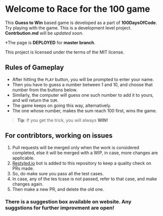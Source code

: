 # Welcome to Race for the 100 game

This **Guess to Win** based game is developed as a part of **100DaysOfCode**.
Try playing with the game. This is a development level project.
**Contrbution.md** will be _updated soon_.

\*The page is **DEPLOYED** for **master branch**.

This project is licensed under the terms of the MIT license.

## Rules of Gameplay

- After hitting the `PLAY` button, you will be prompted to enter your name.
- Then you have to guess a number between 1 and 10, and choose that number from
  the buttons below.
- Similarly, the computer will guess one such number to add it to yours, and
  will return the `SUM`.
- The game keeps on going this way, alternatively.
- The one whose number, makes the sum reach 100 first, wins the game.

> **Tip**: If you get the trick, you will always **WIN!**

## For contribtors, working on issues

1. Pull requests will be merged only when the work is considered completed, else
   it will be merged with a WIP, in case, more changes are applicable.
2. [Restyled.io](https://restyled.io/) bot is added to this repository to keep a
   quality check on PRs made.
3. So, do make sure you pass all the test cases.
4. In case, any of the tes tcase is not passed, refer to that case, and make
   changes again.
5. Then make a new PR, and delete the old one.

### There is a suggestion box available on website. Any suggstions for further improvment are open!
